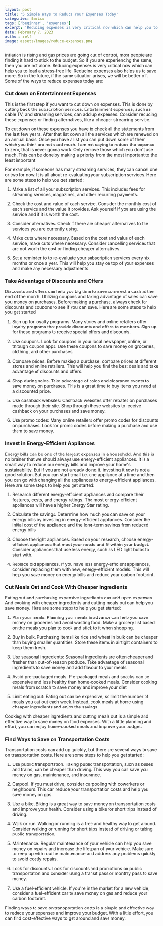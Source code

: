```yaml
---
layout: post
title: '5 Simple Ways to Reduce Your Expenses Today'
categories: Basics
tags: ['beginner', 'expenses']
excerpt: 'Reducing expenses is very critical now which can help you to lead a stress-free life. Reducing expenses also helps us to save more.'
date: February 7, 2023
author: self
image: assets/images/reduce-expenses.png
---
```


Inflation is rising and gas prices are going out of control, most people are finding it hard to stick to the budget. So if you are experiencing the same, then you are not alone. Reducing expenses is very critical now which can help you to lead a stress-free life. Reducing expenses also helps us to save more. So in the future, if the same situation arises, we will be better off. Some of the ways to reduce expenses today are:

### Cut down on Entertainment Expenses

This is the first step if you want to cut down on expenses. This is done by cutting back the subscription services. Entertainment expenses, such as cable TV, and streaming services, can add up expenses. Consider reducing these expenses or finding alternatives, like a cheaper streaming service.

To cut down on these expenses you have to check all the statements from the last few years. After that list down all the services which are renewed on an annual basis. Once you have a list you can put down some of them which you think are not used much. I am not saying to reduce the expense to zero, that is never gonna work. Only remove those which you don't use much. This can be done by making a priority from the most important to the least important.

For example, if someone has many streaming services, they can cancel one or two for now. It is all about re-evaluating your subscription services. Here are some steps to help you get started:

1. Make a list of all your subscription services. This includes fees for streaming services, magazines, and other recurring payments.

2. Check the cost and value of each service. Consider the monthly cost of each service and the value it provides. Ask yourself if you are using the service and if it is worth the cost.

3. Consider alternatives. Check if there are cheaper alternatives to the services you are currently using.

4. Make cuts where necessary. Based on the cost and value of each service, make cuts where necessary. Consider cancelling services that are not worth the cost or finding cheaper alternatives.

5. Set a reminder to to re-evaluate your subscription services every six months or once a year. This will help you stay on top of your expenses and make any necessary adjustments.

### Take Advantage of Discounts and Offers

Discounts and offers can help you big time to save some extra cash at the end of the month. Utilizing coupons and taking advantage of sales can save you money on purchases. Before making a purchase, always check for discounts and coupons to see if you can save. Here are some steps to help you get started:

1. Sign up for loyalty programs. Many stores and online retailers offer loyalty programs that provide discounts and offers to members. Sign up for these programs to receive special offers and discounts.

2. Use coupons. Look for coupons in your local newspaper, online, or through coupon apps. Use these coupons to save money on groceries, clothing, and other purchases.

3. Compare prices. Before making a purchase, compare prices at different stores and online retailers. This will help you find the best deals and take advantage of discounts and offers.

4. Shop during sales. Take advantage of sales and clearance events to save money on purchases. This is a great time to buy items you need at a discounted price.

5. Use cashback websites: Cashback websites offer rebates on purchases made through their site. Shop through these websites to receive cashback on your purchases and save money.

6. Use promo codes: Many online retailers offer promo codes for discounts on purchases. Look for promo codes before making a purchase and use them to save money.

### Invest in Energy-Efficient Appliances

Energy bills can be one of the largest expenses in a household. And this is no brainer that we should always use energy-efficient appliances. It is a smart way to reduce our energy bills and improve your home's sustainability. But if you are not already doing it, investing it now is not a good solution. But you can start small i.e. one appliance at a time and then you can go with changing all the appliances to energy-efficient appliances. Here are some steps to help you get started:

1. Research different energy-efficient appliances and compare their features, costs, and energy ratings. The most energy-efficient appliances will have a higher Energy Star rating.

2. Calculate the savings. Determine how much you can save on your energy bills by investing in energy-efficient appliances. Consider the initial cost of the appliance and the long-term savings from reduced energy bills.

3. Choose the right appliances. Based on your research, choose energy-efficient appliances that meet your needs and fit within your budget. Consider appliances that use less energy, such as LED light bulbs to start with.

4. Replace old appliances. If you have less energy-efficient appliances, consider replacing them with new, energy-efficient models. This will help you save money on energy bills and reduce your carbon footprint.

### Cut Meals Out and Cook With Cheaper Ingredients

Eating out and purchasing expensive ingredients can add up to expenses. And cooking with cheaper ingredients and cutting meals out can help you save money. Here are some steps to help you get started:

1. Plan your meals. Planning your meals in advance can help you save money on groceries and avoid wasting food. Make a grocery list based on the meals you plan to cook and stick to it when shopping.

2. Buy in bulk. Purchasing items like rice and wheat in bulk can be cheaper than buying smaller quantities. Store these items in airtight containers to keep them fresh.

3. Use seasonal ingredients: Seasonal ingredients are often cheaper and fresher than out-of-season produce. Take advantage of seasonal ingredients to save money and add flavour to your meals.

4. Avoid pre-packaged meals. Pre-packaged meals and snacks can be expensive and less healthy than home-cooked meals. Consider cooking meals from scratch to save money and improve your diet.

5. Limit eating out: Eating out can be expensive, so limit the number of meals you eat out each week. Instead, cook meals at home using cheaper ingredients and enjoy the savings.

Cooking with cheaper ingredients and cutting meals out is a simple and effective way to save money on food expenses. With a little planning and effort, you can enjoy home-cooked meals and improve your budget.

### Find Ways to Save on Transportation Costs

Transportation costs can add up quickly, but there are several ways to save on transportation costs. Here are some steps to help you get started:

1. Use public transportation. Taking public transportation, such as buses and trains, can be cheaper than driving. This way you can save you money on gas, maintenance, and insurance.

2. Carpool. If you must drive, consider carpooling with coworkers or neighbours. This can reduce your transportation costs and help you save money on gas.

3. Use a bike. Biking is a great way to save money on transportation costs and improve your health. Consider using a bike for short trips instead of driving.

4. Walk or run. Walking or running is a free and healthy way to get around. Consider walking or running for short trips instead of driving or taking public transportation.

5. Maintenance. Regular maintenance of your vehicle can help you save money on repairs and increase the lifespan of your vehicle. Make sure to keep up with routine maintenance and address any problems quickly to avoid costly repairs.

6. Look for discounts. Look for discounts and promotions on public transportation and consider using a transit pass or monthly pass to save money.

7. Use a fuel-efficient vehicle. If you're in the market for a new vehicle, consider a fuel-efficient car to save money on gas and reduce your carbon footprint.

Finding ways to save on transportation costs is a simple and effective way to reduce your expenses and improve your budget. With a little effort, you can find cost-effective ways to get around and save money.
